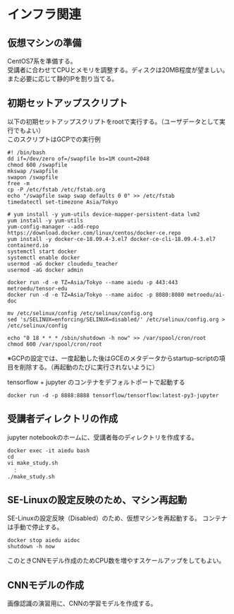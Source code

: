 # インフラ関連

## 仮想マシンの準備

CentOS7系を準備する。<br>
受講者に合わせてCPUとメモリを調整する。ディスクは20MB程度が望ましい。<br>
また必要に応じて静的IPを割り当てる。

## 初期セットアップスクリプト

以下の初期セットアップスクリプトをrootで実行する。（ユーザデータとして実行でもよい）<br>
このスクリプトはGCPでの実行例

```
#! /bin/bash
dd if=/dev/zero of=/swapfile bs=1M count=2048
chmod 600 /swapfile
mkswap /swapfile
swapon /swapfile
free -m
cp -P /etc/fstab /etc/fstab.org
echo "/swapfile swap swap defaults 0 0" >> /etc/fstab
timedatectl set-timezone Asia/Tokyo

# yum install -y yum-utils device-mapper-persistent-data lvm2
yum install -y yum-utils
yum-config-manager --add-repo https://download.docker.com/linux/centos/docker-ce.repo
yum install -y docker-ce-18.09.4-3.el7 docker-ce-cli-18.09.4-3.el7 containerd.io
systemctl start docker
systemctl enable docker
usermod -aG docker cloudedu_teacher
usermod -aG docker admin

docker run -d -e TZ=Asia/Tokyo --name aiedu -p 443:443 metroedu/tensor-edu
docker run -d -e TZ=Asia/Tokyo --name aidoc -p 8080:8080 metroedu/ai-doc

mv /etc/selinux/config /etc/selinux/config.org
sed 's/SELINUX=enforcing/SELINUX=disabled/' /etc/selinux/config.org > /etc/selinux/config

echo "0 18 * * * /sbin/shutdown -h now" >> /var/spool/cron/root
chmod 600 /var/spool/cron/root
```

※GCPの設定では、一度起動した後はGCEのメタデータからstartup-scriptの項目を削除する。（再起動のたびに実行されないように）

tensorflow + jupyter のコンテナをデフォルトポートで起動する

```
docker run -d -p 8888:8888 tensorflow/tensorflow:latest-py3-jupyter
```

## 受講者ディレクトリの作成

jupyter notebookのホームに、受講者毎のディレクトリを作成する。

```
docker exec -it aiedu bash
cd
vi make_study.sh
　：
./make_study.sh
```

## SE-Linuxの設定反映のため、マシン再起動

SE-Linuxの設定反映（Disabled）のため、仮想マシンを再起動する。
コンテナは手動で停止する。

```
docker stop aiedu aidoc
shutdown -h now
```

このときCNNモデル作成のためCPU数を増やすスケールアップをしてもよい。

## CNNモデルの作成

画像認識の演習用に、CNNの学習モデルを作成する。

